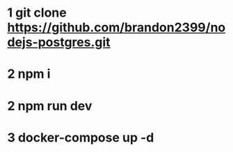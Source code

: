 # 1 git clone https://github.com/brandon2399/nodejs-postgres.git

# 2 npm i

# 2 npm run dev

# 3 docker-compose up -d
